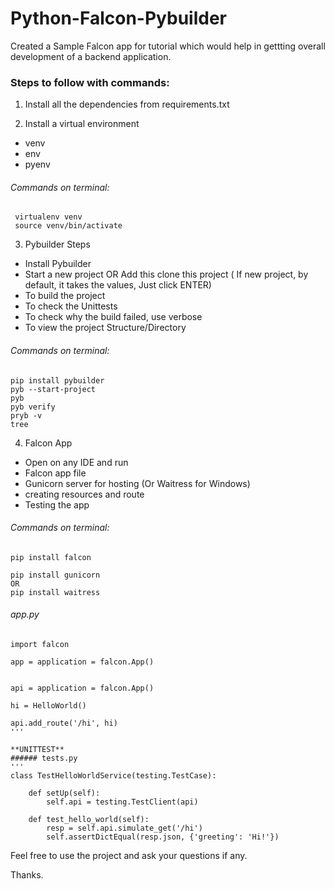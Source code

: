# Python-Falcon-Pybuilder

Created a Sample Falcon app for tutorial which would help in gettting overall development of a backend application.

### Steps to follow with commands:

1) Install all the dependencies from requirements.txt 

2) Install a virtual environment
  - venv
  - env
  - pyenv
  
###### Commands on terminal:
```
 virtualenv venv
 source venv/bin/activate
```

3) Pybuilder Steps
- Install Pybuilder
- Start a new project OR Add this clone this project ( If new project, by default, it takes the values, Just click ENTER)
- To build the project
- To check the Unittests
- To check why the build failed, use verbose
- To view the project Structure/Directory

###### Commands on terminal:
```
pip install pybuilder
pyb --start-project
pyb
pyb verify
pryb -v
tree
```

4) Falcon App
- Open on any IDE and run
- Falcon app file
- Gunicorn server for hosting (Or Waitress for Windows)
- creating resources and route
- Testing the app

###### Commands on terminal:
```
pip install falcon

pip install gunicorn
OR
pip install waitress

```

###### app.py
```
import falcon

app = application = falcon.App()


api = application = falcon.App()

hi = HelloWorld()

api.add_route('/hi', hi)
'''

**UNITTEST**
###### tests.py
'''
class TestHelloWorldService(testing.TestCase):

    def setUp(self):
        self.api = testing.TestClient(api)

    def test_hello_world(self):
        resp = self.api.simulate_get('/hi')
        self.assertDictEqual(resp.json, {'greeting': 'Hi!'})

```

Feel free to use the project and ask your questions if any. 

Thanks. 

